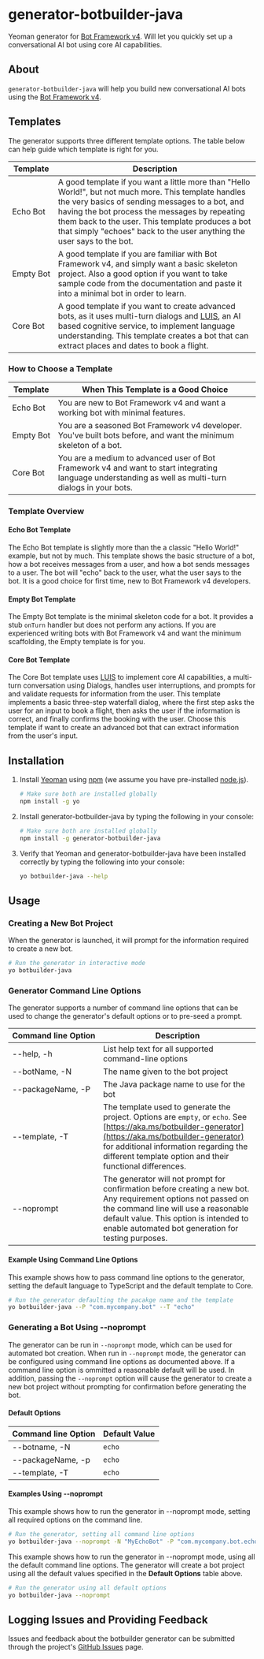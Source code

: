 # generator-botbuilder-java

Yeoman generator for [Bot Framework v4](https://dev.botframework.com).  Will let you quickly set up a conversational AI bot
using core AI capabilities.

## About

`generator-botbuilder-java` will help you build new conversational AI bots using the [Bot Framework v4](https://dev.botframework.com).

## Templates

The generator supports three different template options.  The table below can help guide which template is right for you.

|  Template  |  Description  |
| ---------- |  ---------  |
| Echo&nbsp;Bot | A good template if you want a little more than "Hello World!", but not much more.  This template handles the very basics of sending messages to a bot, and having the bot process the messages by repeating them back to the user.  This template produces a bot that simply "echoes" back to the user anything the user says to the bot. |
| Empty&nbsp;Bot | A good template if you are familiar with Bot Framework v4, and simply want a basic skeleton project.  Also a good option if you want to take sample code from the documentation and paste it into a minimal bot in order to learn. |
| Core Bot | A good template if you want to create advanced bots, as it uses multi-turn dialogs and [LUIS](https://www.luis.ai), an AI based cognitive service, to implement language understanding. This template creates a bot that can extract places and dates to book a flight. |

### How to Choose a Template

| Template | When This Template is a Good Choice |
| -------- | -------- |
| Echo&nbsp;Bot  | You are new to Bot Framework v4 and want a working bot with minimal features. |
| Empty&nbsp;Bot  | You are a seasoned Bot Framework v4 developer.  You've built bots before, and want the minimum skeleton of a bot. |
| Core Bot | You are a medium to advanced user of Bot Framework v4 and want to start integrating language understanding as well as multi-turn dialogs in your bots. |

### Template Overview

#### Echo Bot Template

The Echo Bot template is slightly more than the a classic "Hello World!" example, but not by much.  This template shows the basic structure of a bot, how a bot receives messages from a user, and how a bot sends messages to a user.  The bot will "echo" back to the user, what the user says to the bot.  It is a good choice for first time, new to Bot Framework v4 developers.

#### Empty Bot Template

The Empty Bot template is the minimal skeleton code for a bot.  It provides a stub `onTurn` handler but does not perform any actions.  If you are experienced writing bots with Bot Framework v4 and want the minimum scaffolding, the Empty template is for you.

#### Core Bot Template

The Core Bot template uses [LUIS](https://www.luis.ai) to implement core AI capabilities, a multi-turn conversation using Dialogs, handles user interruptions, and prompts for and validate requests for information from the user. This template implements a basic three-step waterfall dialog, where the first step asks the user for an input to book a flight, then asks the user if the information is correct, and finally confirms the booking with the user.  Choose this template if want to create an advanced bot that can extract information from the user's input.

## Installation

1. Install [Yeoman](http://yeoman.io) using [npm](https://www.npmjs.com) (we assume you have pre-installed [node.js](https://nodejs.org/)).

    ```bash
    # Make sure both are installed globally
    npm install -g yo
    ```

2. Install generator-botbuilder-java by typing the following in your console:

    ```bash
    # Make sure both are installed globally
    npm install -g generator-botbuilder-java
    ```

3. Verify that Yeoman and generator-botbuilder-java have been installed correctly by typing the following into your console:

    ```bash
    yo botbuilder-java --help
    ```

## Usage

### Creating a New Bot Project

When the generator is launched, it will prompt for the information required to create a new bot.

```bash
# Run the generator in interactive mode
yo botbuilder-java
```

### Generator Command Line Options

The generator supports a number of command line options that can be used to change the generator's default options or to pre-seed a prompt.

| Command&nbsp;line&nbsp;Option  | Description |
| ------------------- | ----------- |
| --help, -h        | List help text for all supported command-line options |
| --botName, -N     | The name given to the bot project |
| --packageName, -P | The Java package name to use for the bot |
| --template, -T    | The template used to generate the project.  Options are `empty`, or `echo`.  See [https://aka.ms/botbuilder-generator](https://aka.ms/botbuilder-generator) for additional information regarding the different template option and their functional differences. |
| --noprompt        | The generator will not prompt for confirmation before creating a new bot.  Any requirement options not passed on the command line will use a reasonable default value.  This option is intended to enable automated bot generation for testing purposes. |

#### Example Using Command Line Options

This example shows how to pass command line options to the generator, setting the default language to TypeScript and the default template to Core.

```bash
# Run the generator defaulting the pacakge name and the template
yo botbuilder-java --P "com.mycompany.bot" --T "echo"
```

### Generating a Bot Using --noprompt

The generator can be run in `--noprompt` mode, which can be used for automated bot creation.  When run in `--noprompt` mode, the generator can be configured using command line options as documented above.  If a command line option is ommitted a reasonable default will be used.  In addition, passing the `--noprompt` option will cause the generator to create a new bot project without prompting for confirmation before generating the bot.

#### Default Options

| Command&nbsp;line&nbsp;Option  | Default Value |
| ------------------- | ----------- |
| --botname, -N     | `echo` |
| --packageName, -p | `echo` |
| --template, -T    | `echo` |

#### Examples Using --noprompt

This example shows how to run the generator in --noprompt mode, setting all required options on the command line.

```bash
# Run the generator, setting all command line options
yo botbuilder-java --noprompt -N "MyEchoBot" -P "com.mycompany.bot.echo" -T "echo"
```

This example shows how to run the generator in --noprompt mode, using all the default command line options.  The generator will create a bot project using all the default values specified in the **Default Options** table above.

```bash
# Run the generator using all default options
yo botbuilder-java --noprompt
```

## Logging Issues and Providing Feedback

Issues and feedback about the botbuilder generator can be submitted through the project's [GitHub Issues](https://github.com/Microsoft/botbuilder-samples/issues) page.
